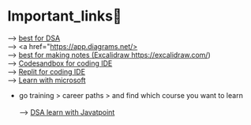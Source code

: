 # Important_links🔗
--> <a href="https://visualgo.net/">best for DSA</a><br>
--> <a href="https://app.diagrams.net/></a><br>
--> <a href="https://excalidraw.com/"> best for making notes (Excalidraw https://excalidraw.com/)</a><br>
--> <a href="https://codesandbox.io/">Codesandbox for coding IDE</a><br>
--> <a href="https://replit.com/">Replit for coding IDE</a><br>
--> <a href="https://learn.microsoft.com/en-in/training/">Learn with microsoft</a> 
* go training > career paths > and find which course you want to learn <br><br>
--> <a href="https://www.javatpoint.com/data-structure-tutorial">DSA learn with Javatpoint</a>
